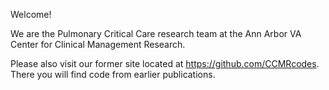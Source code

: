 Welcome! 

We are the Pulmonary Critical Care research team at the Ann Arbor VA Center for Clinical Management Research. 

Please also visit our former site located at https://github.com/CCMRcodes. There you will find code from earlier publications.

<!---
CCMRPulmCritCare/CCMRPulmCritCare is a ✨ special ✨ repository because its `README.md` (this file) appears on your GitHub profile.
You can click the Preview link to take a look at your changes.
--->
